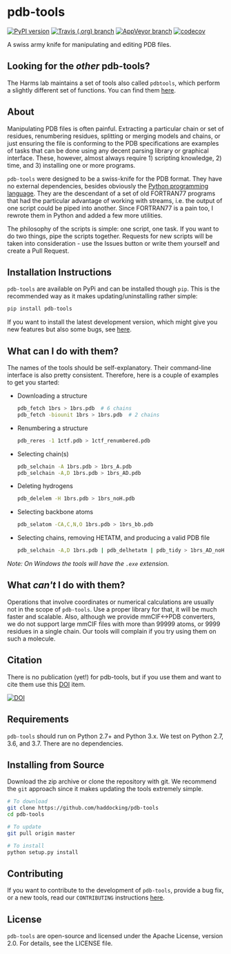 # pdb-tools

[![PyPI version](https://badge.fury.io/py/pdb-tools.svg)](https://badge.fury.io/py/pdb-tools)
[![Travis (.org) branch](https://img.shields.io/travis/haddocking/pdb-tools/master.svg?style=flat&label=TravisCI)](https://travis-ci.org/haddocking/pdb-tools)
[![AppVeyor branch](https://img.shields.io/appveyor/ci/JoaoRodrigues/pdb-tools-2coq6.svg?style=flat&label=AppVeyor)](https://ci.appveyor.com/project/JoaoRodrigues/pdb-tools-2coq6)
[![codecov](https://codecov.io/gh/haddocking/pdb-tools/branch/master/graph/badge.svg)](https://codecov.io/gh/haddocking/pdb-tools)


A swiss army knife for manipulating and editing PDB files.


## Looking for the _other_ pdb-tools?
The Harms lab maintains a set of tools also called `pdbtools`, which perform a
slightly different set of functions. You can find them [here](https://github.com/harmslab/pdbtools).


## About
Manipulating PDB files is often painful. Extracting a particular chain or set of
residues, renumbering residues, splitting or merging models and chains, or just
ensuring the file is conforming to the PDB specifications are examples of tasks
that can be done using any decent parsing library or graphical interface. These,
however, almost always require 1) scripting knowledge, 2) time, and 3) installing
one or more programs.

`pdb-tools` were designed to be a swiss-knife for the PDB format. They have no
external dependencies, besides obviously the [Python programming language](http://www.python.org).
They are the descendant of a set of old FORTRAN77 programs that had the 
particular advantage of working with streams, i.e. the output of one script 
could be piped into another. Since FORTRAN77 is a pain too, I rewrote them in
Python and added a few more utilities. 

The philosophy of the scripts is simple: one script, one task. If you want to 
do two things, pipe the scripts together. Requests for new scripts will be taken
into consideration - use the Issues button or write them yourself and create a
Pull Request.


## Installation Instructions
`pdb-tools` are available on PyPi and can be installed though `pip`. This is the
recommended way as it makes updating/uninstalling rather simple:
```bash
pip install pdb-tools
```

If you want to install the latest development version, which might give you new
features but also some bugs, see [here](#Installing-from-Source).


## What can I do with them?
The names of the tools should be self-explanatory. Their command-line interface
is also pretty consistent. Therefore, here is a couple of examples to get you
started:

* Downloading a structure
   ```bash
   pdb_fetch 1brs > 1brs.pdb  # 6 chains
   pdb_fetch -biounit 1brs > 1brs.pdb  # 2 chains
   ```

* Renumbering a structure
   ```bash
   pdb_reres -1 1ctf.pdb > 1ctf_renumbered.pdb
   ```

* Selecting chain(s)
   ```bash
   pdb_selchain -A 1brs.pdb > 1brs_A.pdb
   pdb_selchain -A,D 1brs.pdb > 1brs_AD.pdb
   ```

* Deleting hydrogens
   ```bash
   pdb_delelem -H 1brs.pdb > 1brs_noH.pdb
   ```

* Selecting backbone atoms
   ```bash
   pdb_selatom -CA,C,N,O 1brs.pdb > 1brs_bb.pdb
   ```

* Selecting chains, removing HETATM, and producing a valid PDB file
  ```bash
  pdb_selchain -A,D 1brs.pdb | pdb_delhetatm | pdb_tidy > 1brs_AD_noHET.pdb
  ```

*Note: On Windows the tools will have the `.exe` extension.*


## What _can't_ I do with them?
Operations that involve coordinates or numerical calculations are usually not in
the scope of `pdb-tools`. Use a proper library for that, it will be much faster
and scalable. Also, although we provide mmCIF<->PDB converters, we do not support
large mmCIF files with more than 99999 atoms, or 9999 residues in a single chain.
Our tools will complain if you try using them on such a molecule. 


## Citation
There is no publication (yet!) for pdb-tools, but if you use them and want to
cite them use this [DOI](http://dx.doi.org/10.5281/zenodo.31158) item.

[![DOI](https://zenodo.org/badge/18453/haddocking/pdb-tools.svg)](https://zenodo.org/badge/latestdoi/18453/haddocking/pdb-tools)


## Requirements
`pdb-tools` should run on Python 2.7+ and Python 3.x. We test on Python 2.7, 3.6,
and 3.7. There are no dependencies.


## Installing from Source
Download the zip archive or clone the repository with git. We recommend the `git`
approach since it makes updating the tools extremely simple.

```bash
# To download
git clone https://github.com/haddocking/pdb-tools
cd pdb-tools

# To update
git pull origin master

# To install
python setup.py install
```

## Contributing
If you want to contribute to the development of `pdb-tools`, provide a bug fix,
or a new tools, read our `CONTRIBUTING` instructions [here](https://github.com/haddocking/pdb-tools/blob/master/CONTRIBUTING.md).

## License
`pdb-tools` are open-source and licensed under the Apache License, version 2.0.
For details, see the LICENSE file.